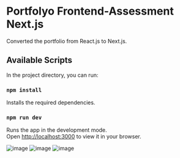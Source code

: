 # Portfolyo Frontend-Assessment Next.js
Converted the portfolio from React.js to Next.js.

## Available Scripts

In the project directory, you can run:

### `npm install`

Installs the required dependencies.

### `npm run dev`

Runs the app in the development mode.\
Open [http://localhost:3000](http://localhost:3000) to view it in your browser.


![image](https://github.com/ayush1337/portfolyo-frontend-assessment-react.js/assets/28340990/5b4b2507-5a6f-4720-9573-8796f8315f3f)
![image](https://github.com/ayush1337/portfolyo-frontend-assessment-react.js/assets/28340990/f9a4f23b-9676-40aa-b18a-5851f72ba003)
![image](https://github.com/ayush1337/portfolyo-frontend-assessment-react.js/assets/28340990/f38dcdae-dafb-4166-ba70-91cbe62d2360)





